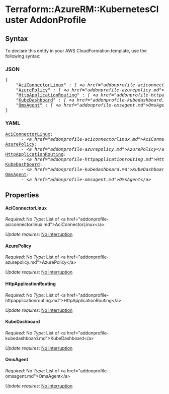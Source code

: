 # Terraform::AzureRM::KubernetesCluster AddonProfile

## Syntax

To declare this entity in your AWS CloudFormation template, use the following syntax:

### JSON

<pre>
{
    "<a href="#aciconnectorlinux" title="AciConnectorLinux">AciConnectorLinux</a>" : <i>[ &lt;a href=&#34;addonprofile-aciconnectorlinux.md&#34;&gt;AciConnectorLinux&lt;/a&gt;, ... ]</i>,
    "<a href="#azurepolicy" title="AzurePolicy">AzurePolicy</a>" : <i>[ &lt;a href=&#34;addonprofile-azurepolicy.md&#34;&gt;AzurePolicy&lt;/a&gt;, ... ]</i>,
    "<a href="#httpapplicationrouting" title="HttpApplicationRouting">HttpApplicationRouting</a>" : <i>[ &lt;a href=&#34;addonprofile-httpapplicationrouting.md&#34;&gt;HttpApplicationRouting&lt;/a&gt;, ... ]</i>,
    "<a href="#kubedashboard" title="KubeDashboard">KubeDashboard</a>" : <i>[ &lt;a href=&#34;addonprofile-kubedashboard.md&#34;&gt;KubeDashboard&lt;/a&gt;, ... ]</i>,
    "<a href="#omsagent" title="OmsAgent">OmsAgent</a>" : <i>[ &lt;a href=&#34;addonprofile-omsagent.md&#34;&gt;OmsAgent&lt;/a&gt;, ... ]</i>
}
</pre>

### YAML

<pre>
<a href="#aciconnectorlinux" title="AciConnectorLinux">AciConnectorLinux</a>: <i>
      - &lt;a href=&#34;addonprofile-aciconnectorlinux.md&#34;&gt;AciConnectorLinux&lt;/a&gt;</i>
<a href="#azurepolicy" title="AzurePolicy">AzurePolicy</a>: <i>
      - &lt;a href=&#34;addonprofile-azurepolicy.md&#34;&gt;AzurePolicy&lt;/a&gt;</i>
<a href="#httpapplicationrouting" title="HttpApplicationRouting">HttpApplicationRouting</a>: <i>
      - &lt;a href=&#34;addonprofile-httpapplicationrouting.md&#34;&gt;HttpApplicationRouting&lt;/a&gt;</i>
<a href="#kubedashboard" title="KubeDashboard">KubeDashboard</a>: <i>
      - &lt;a href=&#34;addonprofile-kubedashboard.md&#34;&gt;KubeDashboard&lt;/a&gt;</i>
<a href="#omsagent" title="OmsAgent">OmsAgent</a>: <i>
      - &lt;a href=&#34;addonprofile-omsagent.md&#34;&gt;OmsAgent&lt;/a&gt;</i>
</pre>

## Properties

#### AciConnectorLinux

_Required_: No
_Type_: List of &lt;a href=&#34;addonprofile-aciconnectorlinux.md&#34;&gt;AciConnectorLinux&lt;/a&gt;

_Update requires_: [No interruption](https://docs.aws.amazon.com/AWSCloudFormation/latest/UserGuide/using-cfn-updating-stacks-update-behaviors.html#update-no-interrupt)

#### AzurePolicy

_Required_: No
_Type_: List of &lt;a href=&#34;addonprofile-azurepolicy.md&#34;&gt;AzurePolicy&lt;/a&gt;

_Update requires_: [No interruption](https://docs.aws.amazon.com/AWSCloudFormation/latest/UserGuide/using-cfn-updating-stacks-update-behaviors.html#update-no-interrupt)

#### HttpApplicationRouting

_Required_: No
_Type_: List of &lt;a href=&#34;addonprofile-httpapplicationrouting.md&#34;&gt;HttpApplicationRouting&lt;/a&gt;

_Update requires_: [No interruption](https://docs.aws.amazon.com/AWSCloudFormation/latest/UserGuide/using-cfn-updating-stacks-update-behaviors.html#update-no-interrupt)

#### KubeDashboard

_Required_: No
_Type_: List of &lt;a href=&#34;addonprofile-kubedashboard.md&#34;&gt;KubeDashboard&lt;/a&gt;

_Update requires_: [No interruption](https://docs.aws.amazon.com/AWSCloudFormation/latest/UserGuide/using-cfn-updating-stacks-update-behaviors.html#update-no-interrupt)

#### OmsAgent

_Required_: No
_Type_: List of &lt;a href=&#34;addonprofile-omsagent.md&#34;&gt;OmsAgent&lt;/a&gt;

_Update requires_: [No interruption](https://docs.aws.amazon.com/AWSCloudFormation/latest/UserGuide/using-cfn-updating-stacks-update-behaviors.html#update-no-interrupt)

